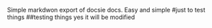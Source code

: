 Simple markdwon export of docsie docs. 
Easy and simple
#just to test things
##testing things
yes it will be modified
